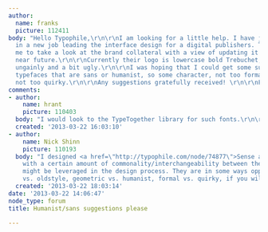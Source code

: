```yaml
---
author:
  name: franks
  picture: 112411
body: "Hello Typophile,\r\n\r\nI am looking for a little help. I have just started
  in a new job leading the interface design for a digital publishers. They have asked
  me to take a look at the brand collateral with a view of updating it all in the
  near future.\r\n\r\nCurrently their logo is lowercase bold Trebuchet, which I find
  ungainly and a bit ugly.\r\n\r\nI was hoping that I could get some suggestions for
  typefaces that are sans or humanist, so some character, not too formal, but also
  not too quirky.\r\n\r\nAny suggestions gratefully received! \r\n\r\nFrank."
comments:
- author:
    name: hrant
    picture: 110403
  body: "I would look to the TypeTogether library for such fonts.\r\n\r\nhhp\r\n"
  created: '2013-03-22 16:03:10'
- author:
    name: Nick Shinn
    picture: 110193
  body: "I designed <a href=\"http://typophile.com/node/74877\">Sense and Sensibility</a>
    with a certain amount of commonality/interchangeability between them, so that
    might be leveraged in the design process. They are in some ways opposites\u2014minimalist
    vs. oldstyle, geometric vs. humanist, formal vs. quirky, if you will. \r\n\r\n\r\n\r\n"
  created: '2013-03-22 18:03:14'
date: '2013-03-22 14:06:47'
node_type: forum
title: Humanist/sans suggestions please

---
```

